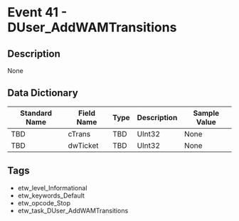 # Event 41 - DUser_AddWAMTransitions

## Description
None

## Data Dictionary
|Standard Name|Field Name|Type|Description|Sample Value|
|---|---|---|---|---|
|TBD|cTrans|TBD|UInt32|None|None|
|TBD|dwTicket|TBD|UInt32|None|None|

## Tags
* etw_level_Informational
* etw_keywords_Default
* etw_opcode_Stop
* etw_task_DUser_AddWAMTransitions